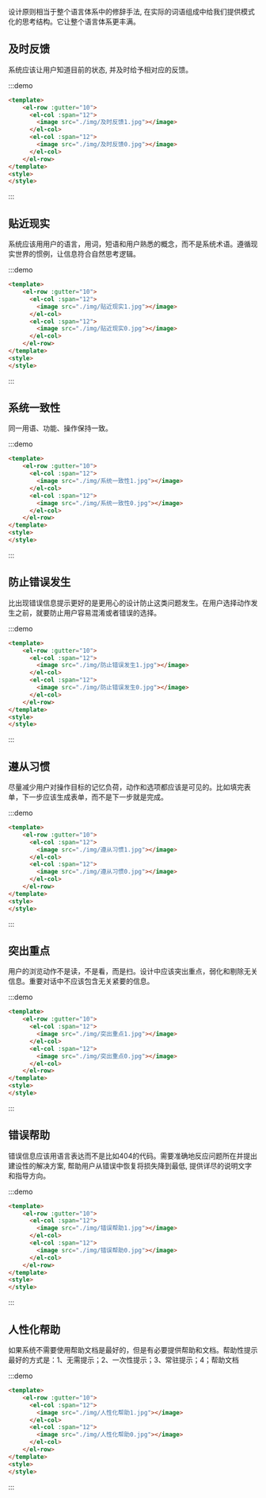 
设计原则相当于整个语言体系中的修辞手法, 在实际的词语组成中给我们提供模式化的思考结构。它让整个语言体系更丰满。

## 及时反馈

系统应该让用户知道目前的状态, 并及时给予相对应的反馈。

:::demo  

```html
<template>
    <el-row :gutter="10">
      <el-col :span="12">
        <image src="./img/及时反馈1.jpg"></image>
      </el-col>
      <el-col :span="12">
        <image src="./img/及时反馈0.jpg"></image>
      </el-col>
    </el-row>
</template>
<style>
</style>
```
:::


## 贴近现实

系统应该用用户的语言，用词，短语和用户熟悉的概念，而不是系统术语。遵循现实世界的惯例，让信息符合自然思考逻辑。

:::demo  

```html
<template>
    <el-row :gutter="10">
      <el-col :span="12">
        <image src="./img/贴近现实1.jpg"></image>
      </el-col>
      <el-col :span="12">
        <image src="./img/贴近现实0.jpg"></image>
      </el-col>
    </el-row>
</template>
<style>
</style>
```
:::


## 系统一致性

同一用语、功能、操作保持一致。

:::demo  

```html
<template>
    <el-row :gutter="10">
      <el-col :span="12">
        <image src="./img/系统一致性1.jpg"></image>
      </el-col>
      <el-col :span="12">
        <image src="./img/系统一致性0.jpg"></image>
      </el-col>
    </el-row>
</template>
<style>
</style>
```
:::

## 防止错误发生

比出现错误信息提示更好的是更用心的设计防止这类问题发生。在用户选择动作发生之前，就要防止用户容易混淆或者错误的选择。

:::demo  

```html
<template>
    <el-row :gutter="10">
      <el-col :span="12">
        <image src="./img/防止错误发生1.jpg"></image>
      </el-col>
      <el-col :span="12">
        <image src="./img/防止错误发生0.jpg"></image>
      </el-col>
    </el-row>
</template>
<style>
</style>
```
:::


## 遵从习惯

尽量减少用户对操作目标的记忆负荷，动作和选项都应该是可见的。比如填完表单，下一步应该生成表单，而不是下一步就是完成。

:::demo  

```html
<template>
    <el-row :gutter="10">
      <el-col :span="12">
        <image src="./img/遵从习惯1.jpg"></image>
      </el-col>
      <el-col :span="12">
        <image src="./img/遵从习惯0.jpg"></image>
      </el-col>
    </el-row>
</template>
<style>
</style>
```
:::

## 突出重点

用户的浏览动作不是读，不是看，而是扫。设计中应该突出重点，弱化和剔除无关信息。重要对话中不应该包含无关紧要的信息。

:::demo  

```html
<template>
    <el-row :gutter="10">
      <el-col :span="12">
        <image src="./img/突出重点1.jpg"></image>
      </el-col>
      <el-col :span="12">
        <image src="./img/突出重点0.jpg"></image>
      </el-col>
    </el-row>
</template>
<style>
</style>
```
:::

## 错误帮助

错误信息应该用语言表达而不是比如404的代码。需要准确地反应问题所在并提出建设性的解决方案, 帮助用户从错误中恢复将损失降到最低, 提供详尽的说明文字和指导方向。

:::demo  

```html
<template>
    <el-row :gutter="10">
      <el-col :span="12">
        <image src="./img/错误帮助1.jpg"></image>
      </el-col>
      <el-col :span="12">
        <image src="./img/错误帮助0.jpg"></image>
      </el-col>
    </el-row>
</template>
<style>
</style>
```
:::

## 人性化帮助

如果系统不需要使用帮助文档是最好的，但是有必要提供帮助和文档。帮助性提示最好的方式是：1、无需提示；2、一次性提示；3、常驻提示；4；帮助文档

:::demo  

```html
<template>
    <el-row :gutter="10">
      <el-col :span="12">
        <image src="./img/人性化帮助1.jpg"></image>
      </el-col>
      <el-col :span="12">
        <image src="./img/人性化帮助0.jpg"></image>
      </el-col>
    </el-row>
</template>
<style>
</style>
```
:::